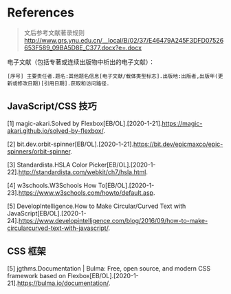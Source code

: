 # References

> 文后参考文献著录规则 http://www.grs.ynu.edu.cn/__local/B/02/37/E46479A245F3DFD07526653F589_09BA5D8E_C377.docx?e=.docx

电子文献（包括专著或连续出版物中析出的电子文献）：
```
[序号] 主要责任者.题名:其他题名信息[电子文献/载体类型标志].出版地:出版者,出版年(更新或修改日期)[引用日期].获取和访问路径.
```

## JavaScript/CSS 技巧  
[1] magic-akari.Solved by Flexbox[EB/OL].[2020-1-21].https://magic-akari.github.io/solved-by-flexbox/.

[2] bit.dev.orbit-spinner[EB/OL].[2020-1-21].https://bit.dev/epicmaxco/epic-spinners/orbit-spinner.

[3] Standardista.HSLA Color Picker[EB/OL].[2020-1-22].http://standardista.com/webkit/ch7/hsla.html.

[4] w3schools.W3Schools How To[EB/OL].[2020-1-23].https://www.w3schools.com/howto/default.asp.

[5] DevelopIntelligence.How to Make Circular/Curved Text with JavaScript[EB/OL].[2020-1-24].https://www.developintelligence.com/blog/2016/09/how-to-make-circularcurved-text-with-javascript/.

## CSS 框架
[5] jgthms.Documentation | Bulma: Free, open source, and modern CSS framework based on Flexbox[EB/OL].[2020-1-21].https://bulma.io/documentation/.
